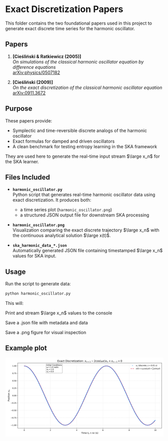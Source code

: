 # Exact Discretization Papers

This folder contains the two foundational papers used in this project to generate exact discrete time series for the harmonic oscillator.

## Papers

1. **[Cieśliński & Ratkiewicz (2005)]**  
   *On simulations of the classical harmonic oscillator equation by difference equations*  
   [arXiv:physics/0507182](https://arxiv.org/abs/physics/0507182)

2. **[Cieśliński (2009)]**  
   *On the exact discretization of the classical harmonic oscillator equation*  
   [arXiv:0911.3672](https://arxiv.org/abs/0911.3672)

##  Purpose

These papers provide:
- Symplectic and time-reversible discrete analogs of the harmonic oscillator
- Exact formulas for damped and driven oscillators
- A clean benchmark for testing entropy learning in the SKA framework

They are used here to generate the real-time input stream $\large x_n$ for the SKA learner.

## Files Included

- **`harmonic_oscillator.py`**  
  Python script that generates real-time harmonic oscillator data using exact discretization. It produces both:
  - a time series plot (`harmonic_oscillator.png`)
  - a structured JSON output file for downstream SKA processing

- **`harmonic_oscillator.png`**  
  Visualization comparing the exact discrete trajectory $\large x_n$ with the continuous analytical solution $\large x(t)$.

- **`ska_harmonic_data_*.json`**  
  Automatically generated JSON file containing timestamped $\large x_n$ values for SKA input.


## Usage

Run the script to generate data:

```bash
python harmonic_oscillator.py
```

This will:

Print and stream $\large x_n$ values to the console

Save a .json file with metadata and data

Save a .png figure for visual inspection

## Example plot

![harmonic_oscillator](harmonic_oscillator.png)